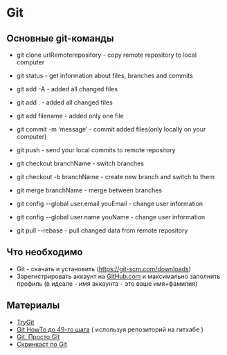 
# Git

## Основные git-команды

- git clone urlRemoterepository - copy remote repository to local computer
- git status - get information about files, branches and commits
- git add -A - added all changed files
- git add . - added all changed files
- git add filename - added only one file
- git commit -m ‘message’ - commit added files(only locally on your computer)
- git push - send your local commits to remote repository
- git checkout branchName - switch branches
- git checkout -b branchName - create new branch and switch to them

- git merge branchName - merge between branches
- git config --global user.email youEmail - change user information
- git config --global user.name youName - change user information
- git pull --rebase - pull changed data from remote repository


## Что необходимо

- Git - скачать и установить (https://git-scm.com/downloads)
 - Зарегистрировать аккаунт на [GitHub.com](http://github.com) и максимально заполнить профиль (в идеале - имя аккаунта - это ваше имя+фамилия)


## Материалы

 - [TryGit](https://try.github.io/levels/1/challenges/1)
 - [Git HowTo до 49-го шага](https://githowto.com/ru/) ( используя репозиторий на гитхабе )
 - [Git. Просто Git](http://zzet.org/git/learning/undev/coursify/2014/02/09/lection-1-git-course-undev.html)
 - [Скринкаст по Git](https://www.youtube.com/playlist?list=PLDyvV36pndZHkDRik6kKF6gSb0N0W995h)




 


